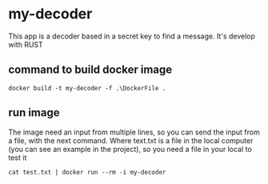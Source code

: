 # my-decoder

This app is a decoder based in a secret key to find a message.
It's develop with RUST

## command to build docker image 

`docker build -t my-decoder -f .\DockerFile .`

## run image

The image need an input from multiple lines, so you can send the input from a file, with the next command.
Where text.txt is a file in the local computer (you can see an example in the project), so you need a file in your local to test it

`cat test.txt | docker run --rm -i my-decoder`

